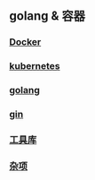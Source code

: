 ## golang & 容器

### [Docker](https://github.com/luofengmacheng/docker_doc/blob/master/docker/README.md)

### [kubernetes](https://github.com/luofengmacheng/docker_doc/blob/master/kubernetes/README.md)

### [golang](https://github.com/luofengmacheng/docker_doc/blob/master/golang/README.md)

### [gin](https://github.com/luofengmacheng/docker_doc/blob/master/gin/README.md)

### [工具库](https://github.com/luofengmacheng/docker_doc/blob/master/cabinet/README.md)

### [杂项](https://github.com/luofengmacheng/docker_doc/blob/master/misc/README.md)

